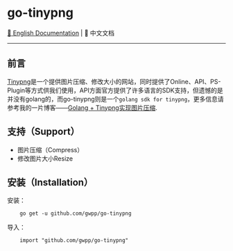 # go-tinypng

[:book: English Documentation](README.md) | :book: 中文文档

------

## 前言
[Tinypng](https://tinypng.com/)是一个提供图片压缩、修改大小的网站，同时提供了Online、API、PS-Plugin等方式供我们使用，API方面官方提供了许多语言的SDK支持，但遗憾的是并没有golang的，而go-tinypng则是一个`golang sdk for tinypng`，更多信息请参考我的一片博客——[Golang + Tinypng实现图片压缩](http://www.jianshu.com/p/ca8827d8110e).

## 支持（Support）

- 图片压缩（Compress）
- 修改图片大小Resize

## 安装（Installation）
安装：
```
    go get -u github.com/gwpp/go-tinypng
```
导入：
```
    import "github.com/gwpp/go-tinypng"
```
